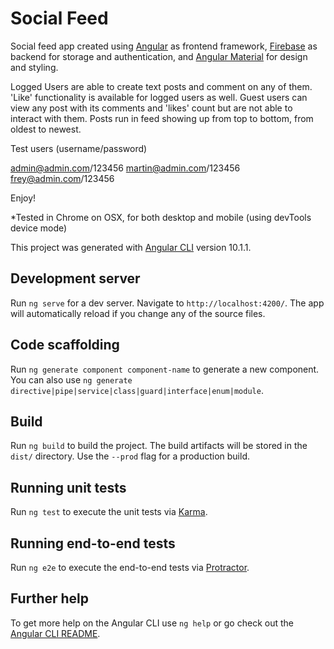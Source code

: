 # Social Feed

Social feed app created using [Angular](https://angular.io/) as frontend framework, [Firebase](https://firebase.google.com/) as backend for storage and authentication, and [Angular Material](https://material.angular.io/) for design and styling.

Logged Users are able to create text posts and comment on any of them.
'Like' functionality is available for logged users as well.
Guest users can view any post with its comments and 'likes' count but are not able to interact with them.
Posts run in feed showing up from top to bottom, from oldest to newest.

Test users (username/password)

admin@admin.com/123456
martin@admin.com/123456
frey@admin.com/123456

Enjoy!

*Tested in Chrome on OSX, for both desktop and mobile (using devTools device mode)

This project was generated with [Angular CLI](https://github.com/angular/angular-cli) version 10.1.1.

## Development server

Run `ng serve` for a dev server. Navigate to `http://localhost:4200/`. The app will automatically reload if you change any of the source files.

## Code scaffolding

Run `ng generate component component-name` to generate a new component. You can also use `ng generate directive|pipe|service|class|guard|interface|enum|module`.

## Build

Run `ng build` to build the project. The build artifacts will be stored in the `dist/` directory. Use the `--prod` flag for a production build.

## Running unit tests

Run `ng test` to execute the unit tests via [Karma](https://karma-runner.github.io).

## Running end-to-end tests

Run `ng e2e` to execute the end-to-end tests via [Protractor](http://www.protractortest.org/).

## Further help

To get more help on the Angular CLI use `ng help` or go check out the [Angular CLI README](https://github.com/angular/angular-cli/blob/master/README.md).
